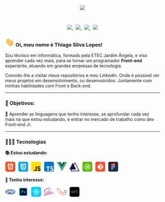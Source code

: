 <p align="center">
</p>
  &nbsp;
<p align="center">
    <img src="https://user-images.githubusercontent.com/57417305/81239377-13bd3c00-8fdb-11ea-9567-30a27becb1bf.gif">
</p>
  &nbsp;
<p align="center">
  <!-- Badge - LinkedIn -->
  <a href="https://www.linkedin.com/in/thiagosilvaloopes/">
    <img src="https://img.shields.io/badge/-Thiago Silva Lopes-blue?style=flat-square&logo=Linkedin&logoColor=white&link=https://www.linkedin.com/in/thiagosilvaloopes/">
  </a>
  &nbsp;
  <!-- Badge - Email -->
  <a href="mailto:thiagodrive08@hotmail.com">
    <img src="https://img.shields.io/badge/-My E-mail-black?style=flat-square&logo=Gmail&logoColor=white&link=mailto:thiagodrive08@hotmail.com">
  </a>
   &nbsp;
  <!-- Badge - Twitter -->
  <a href="https://www.instagram.com/thiagosilvaloopes/">
    <img src="https://img.shields.io/badge/-Instagram-orange?style=flat-square&labelColor=orange&logo=instagram&logoColor=white&link=https://www.instagram.com/thiagosilvaloopes/">
  </a>
   &nbsp;
    <!-- Badge - My Settings -->
  <a href="https://github.com/Thiagoow/My-VSCode-Settings">
    <img src="https://img.shields.io/badge/-%20My%20Settings-red">
  </a>
</p>

<!-- Apresentação -->

### <img src="/icons/hello.gif" width="30px"> Oi, meu nome é Thiago Silva Lopes!

<p>Sou técnico em informática, formado pela ETEC Jardim Ângela, e viso aprender cada vez mais, para se tornar um programador
<strong>Front-end</strong> experiente, atuando em grandes empresas de tecnologia.</p>

<p>Convido-lhe a visitar meus repositórios e meu LinkedIn. Onde é possível ver meus projetos em desenvolvimento, ou desenvolvidos. Juntamente com minhas habilidades com Front e Back-end.</p>

---

### 🚀 Objetivos:

<p>📌 Aprender as linguagens que tenho interesse, se aprofundar cada vez mais na que estou estudando, e entrar no mercado de trabalho como dev Front-end Jr.</p>

---

### 👨🏻‍💻 Tecnologias

**📚 Estou estudando:**

<p align="left">
  <!-- HTML Icon -->
  <img src="/icons/html.png">&nbsp;
  <!-- CSS Icon -->
  <img src="/icons/css.png">&nbsp;
  <!-- JS Icon -->
  <img src="/icons/js.png">&nbsp;
  <!-- TS Icon -->
  <img src="/icons/ts.png">&nbsp;
  <!--VueJS Icon-->
  <img src="/icons/vuejs.png">&nbsp;
  <!-- AdonisJS Icon -->
  <img src="/icons/adonisjs.png">&nbsp;
  <!-- NodeJS Icon -->
  <img src="/icons/nodejs.png">&nbsp;
  <!-- Git Icon -->
  <img src="/icons/git.png">&nbsp;
  <!-- Figma Icon -->
  <img src="/icons/figma.png">&nbsp;
</p>

**🎯 Tenho interesse:**

  <p align="left">
  <!-- PHP Icon -->
  <img src="/icons/php.png">&nbsp;
  <!-- AdobePS Icon -->
  <img src="/icons/ps.png">&nbsp;
  <!-- React Icon -->
  <img src="/icons/react.png">&nbsp;
  <!-- Sass Icon -->
  <img src="/icons/sass.png">&nbsp;
  <!-- Laravel Icon -->
  <img src="/icons/laravel.png">&nbsp;
  <!-- NextJS Icon -->
  <img src="/icons/nextJS.png">&nbsp;
</p>
